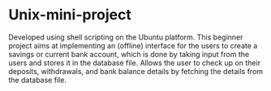 # Unix-mini-project
Developed using shell scripting on the Ubuntu platform.
This beginner project aims at implementing an (offline) interface for the users to create a savings or current bank account, which is done by taking input from the users and stores it in the database file. 
Allows the user to check up on their deposits, withdrawals, and bank balance details by fetching the details from the database file.
